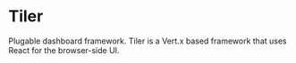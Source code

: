 # Tiler

Plugable dashboard framework.  Tiler is a Vert.x based framework that uses React for the browser-side UI.  